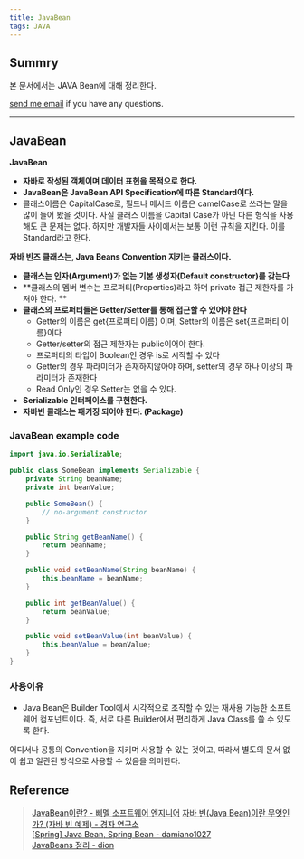 ```yaml
---
title: JavaBean
tags: JAVA
---
```


## Summry

본 문서에서는 JAVA Bean에 대해 정리한다.  

[send me email](mailto:jewel7492@gmail.com) if you have any questions.

<!--more-->

---

## JavaBean
**JavaBean**  
* **자바로 작성된 객체이며 데이터 표현을 목적으로 한다.**  
* **JavaBean은 JavaBean API Specification에 따른 Standard이다.**  
* 클래스이름은 CapitalCase로, 필드나 메서드 이름은 camelCase로 쓰라는 말을 많이 들어 봤을 것이다. 사실 클래스 이름을 Capital Case가 아닌 다른 형식을 사용해도 큰 문제는 없다. 하지만 개발자들 사이에서는 보통 이런 규칙을 지킨다. 이를 Standard라고 한다.

**자바 빈즈 클래스는, Java Beans Convention 지키는 클래스이다.**  
* **클래스는 인자(Argument)가 없는 기본 생성자(Default constructor)를 갖는다**
* **클래스의 멤버 변수는 프로퍼티(Properties)라고 하며 private 접근 제한자를 가져야 한다. **
* **클래스의 프로퍼티들은 Getter/Setter를 통해 접근할 수 있어야 한다**
  * Getter의 이름은 get{프로퍼티 이름} 이며, Setter의 이름은 set{프로퍼티 이름}이다
  * Getter/setter의 접근 제한자는 public이어야 한다. 
  * 프로퍼티의 타입이 Boolean인 경우 is로 시작할 수 있다
  * Getter의 경우 파라미터가 존재하지않아야 하며, setter의 경우 하나 이상의 파라미터가 존재한다
  * Read Only인 경우 Setter는 없을 수 있다.
* **Serializable 인터페이스를 구현한다.**
* **자바빈 클래스는 패키징 되어야 한다. (Package)**

### JavaBean example code

```java
import java.io.Serializable;

public class SomeBean implements Serializable {
    private String beanName;
    private int beanValue;

    public SomeBean() {
        // no-argument constructor
    }

    public String getBeanName() {
        return beanName;
    }

    public void setBeanName(String beanName) {
        this.beanName = beanName;
    }

    public int getBeanValue() {
        return beanValue;
    }

    public void setBeanValue(int beanValue) {
        this.beanValue = beanValue;
    }
}
```

### 사용이유

* Java Bean은 Builder Tool에서 시각적으로 조작할 수 있는 재사용 가능한 소프트웨어 컴포넌트이다.
즉, 서로 다른 Builder에서 편리하게 Java Class를 쓸 수 있도록 한다.  

어디서나 공통의 Convention을 지키며 사용할 수 있는 것이고, 따라서 별도의 문서 없이 쉽고 일관된 방식으로 사용할 수 있음을 의미한다.


## Reference

> [JavaBean이란? - 삐멜 소프트웨어 엔지니어](https://imasoftwareengineer.tistory.com/101)
> [자바 빈(Java Bean)이란 무엇인가? (자바 빈 예제) - 경자 연구소](https://soft.plusblog.co.kr/58)  
> [[Spring] Java Bean, Spring Bean - damiano1027](https://velog.io/@damiano1027/Spring-Java-Bean-Spring-Bean)  
> [JavaBeans 정리 - dion](https://velog.io/@dion/what-is-javabeans-and-why-use-javabeans)

